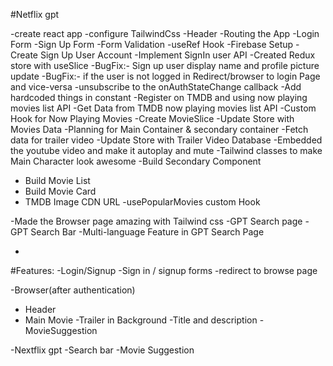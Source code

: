 #Netflix gpt

-create react app
-configure TailwindCss
-Header
-Routing the App
-Login Form
-Sign Up Form
-Form Validation
-useRef Hook
-Firebase Setup
-Create Sign Up User Account
-Implement SignIn user API
-Created Redux store with useSlice
-BugFix:- Sign up user display name and profile picture update
-BugFix:- if the user is not logged in Redirect/browser to login Page and vice-versa
-unsubscribe to the onAuthStateChange callback
-Add hardcoded things in constant
-Register on TMDB and using now playing movies list API
-Get Data from TMDB now playing movies list API
-Custom Hook for Now Playing Movies
-Create MovieSlice
-Update Store with Movies Data
-Planning for Main Container & secondary container
-Fetch data for trailer video
-Update Store with Trailer Video Database
-Embedded the youtube video and make it autoplay and mute
-Tailwind classes to make Main Character look awesome
-Build Secondary Component

- Build Movie List
- Build Movie Card
- TMDB Image CDN URL
  -usePopularMovies custom Hook

-Made the Browser page amazing with Tailwind css
-GPT Search page
-GPT Search Bar
-Multi-language Feature in GPT Search Page

-

#Features:
-Login/Signup
-Sign in / signup forms
-redirect to browse page

-Browser(after authentication)

- Header
- Main Movie
  -Trailer in Background
  -Title and description
  -MovieSuggestion

-Nextflix gpt
-Search bar
-Movie Suggestion
